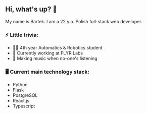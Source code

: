 ## Hi, what's up? 👋

My name is Bartek. I am a 22 y.o. Polish full-stack web developer.

### ⚡ Little trivia:
- 👨‍🎓 4th year Automatics & Robotics student
- 💼 Currently working at FLYR Labs
- 🎵 Making music when no-one's listening

### 🖥️ Current main technology stack:
- Python
- Flask
- PostgreSQL
- React.js
- Typescript

<!--
**bwrobel99/bwrobel99** is a ✨ _special_ ✨ repository because its `README.md` (this file) appears on your GitHub profile.

Here are some ideas to get you started:

- 🔭 I’m currently working on ...
- 🌱 I’m currently learning ...
- 👯 I’m looking to collaborate on ...
- 🤔 I’m looking for help with ...
- 💬 Ask me about ...
- 📫 How to reach me: ...
- 😄 Pronouns: ...
- ⚡ Fun fact: ...
-->
